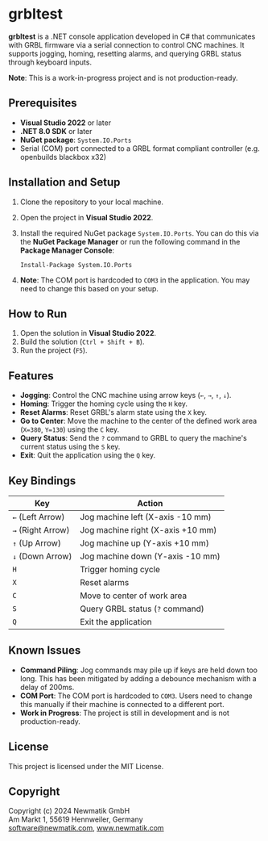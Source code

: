 ﻿# grbltest

**grbltest** is a .NET console application developed in C# that communicates with GRBL firmware via a serial connection to control CNC machines. It supports jogging, homing, resetting alarms, and querying GRBL status through keyboard inputs.

**Note**: This is a work-in-progress project and is not production-ready.

## Prerequisites

- **Visual Studio 2022** or later
- **.NET 8.0 SDK** or later
- **NuGet package**: `System.IO.Ports`
- Serial (COM) port connected to a GRBL format compliant controller (e.g. openbuilds blackbox x32)

## Installation and Setup

1. Clone the repository to your local machine.
2. Open the project in **Visual Studio 2022**.
3. Install the required NuGet package `System.IO.Ports`. You can do this via the **NuGet Package Manager** or run the following command in the **Package Manager Console**:

    ```
    Install-Package System.IO.Ports
    ```

4. **Note**: The COM port is hardcoded to `COM3` in the application. You may need to change this based on your setup.

## How to Run

1. Open the solution in **Visual Studio 2022**.
2. Build the solution (`Ctrl + Shift + B`).
3. Run the project (`F5`).

## Features

- **Jogging**: Control the CNC machine using arrow keys (`←`, `→`, `↑`, `↓`).
- **Homing**: Trigger the homing cycle using the `H` key.
- **Reset Alarms**: Reset GRBL's alarm state using the `X` key.
- **Go to Center**: Move the machine to the center of the defined work area (`X=380`, `Y=130`) using the `C` key.
- **Query Status**: Send the `?` command to GRBL to query the machine's current status using the `S` key.
- **Exit**: Quit the application using the `Q` key.

## Key Bindings

| Key             | Action                                 |
|-----------------|----------------------------------------|
| `←` (Left Arrow)  | Jog machine left (X-axis -10 mm)       |
| `→` (Right Arrow) | Jog machine right (X-axis +10 mm)      |
| `↑` (Up Arrow)    | Jog machine up (Y-axis +10 mm)         |
| `↓` (Down Arrow)  | Jog machine down (Y-axis -10 mm)       |
| `H`             | Trigger homing cycle                   |
| `X`             | Reset alarms                          |
| `C`             | Move to center of work area            |
| `S`             | Query GRBL status (`?` command)        |
| `Q`             | Exit the application                   |

## Known Issues

- **Command Piling**: Jog commands may pile up if keys are held down too long. This has been mitigated by adding a debounce mechanism with a delay of 200ms.
- **COM Port**: The COM port is hardcoded to `COM3`. Users need to change this manually if their machine is connected to a different port.
- **Work in Progress**: The project is still in development and is not production-ready.

## License

This project is licensed under the MIT License.

## Copyright

Copyright (c) 2024 Newmatik GmbH  
Am Markt 1, 55619 Hennweiler, Germany  
software@newmatik.com, www.newmatik.com

